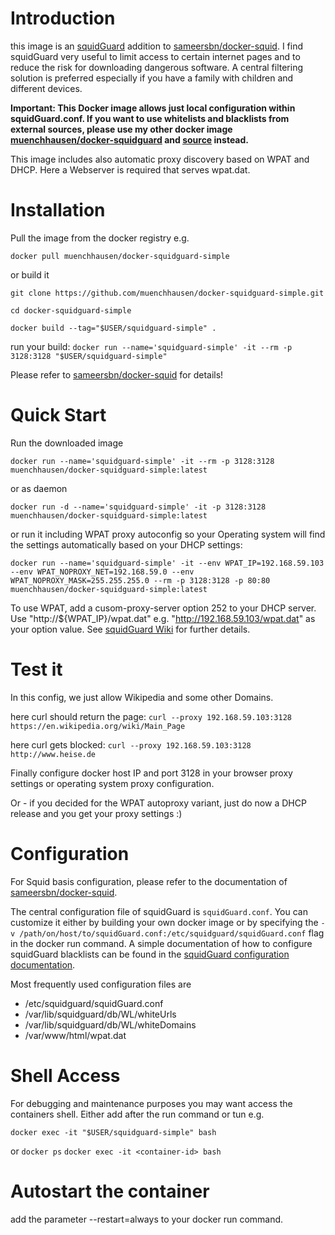 # Introduction

this image is an [squidGuard](http://www.squidguard.org/) addition to [sameersbn/docker-squid](https://github.com/sameersbn/docker-squid). 
I find squidGuard very useful to limit access to certain internet pages and to reduce the risk for downloading dangerous software. A central filtering solution is preferred especially if you have a family with children and different devices.

**Important: This Docker image allows just local configuration within squidGuard.conf. If you want to use whitelists and blacklists from external sources, please use my other docker image [muenchhausen/docker-squidguard](https://hub.docker.com/r/muenchhausen/docker-squidguard/) and [source](https://github.com/muenchhausen/docker-squidguard) instead.**

This image includes also automatic proxy discovery based on WPAT and DHCP. Here a Webserver is required that serves wpat.dat.

# Installation

Pull the image from the docker registry e.g.

```docker pull muenchhausen/docker-squidguard-simple```

or build it

```git clone https://github.com/muenchhausen/docker-squidguard-simple.git```

```cd docker-squidguard-simple```

```docker build --tag="$USER/squidguard-simple" .```

run your build:
```docker run --name='squidguard-simple' -it --rm -p 3128:3128 "$USER/squidguard-simple" ```

Please refer to [sameersbn/docker-squid](https://github.com/sameersbn/docker-squid) for details!

# Quick Start

Run the downloaded image

```docker run --name='squidguard-simple' -it --rm -p 3128:3128 muenchhausen/docker-squidguard-simple:latest```

or as daemon

```docker run -d --name='squidguard-simple' -it -p 3128:3128 muenchhausen/docker-squidguard-simple:latest```

or run it including WPAT proxy autoconfig so your Operating system will find the settings automatically based on your DHCP settings:

```docker run --name='squidguard-simple' -it --env WPAT_IP=192.168.59.103 --env WPAT_NOPROXY_NET=192.168.59.0 --env WPAT_NOPROXY_MASK=255.255.255.0 --rm -p 3128:3128 -p 80:80 muenchhausen/docker-squidguard-simple:latest```

To use WPAT, add a cusom-proxy-server option 252 to your DHCP server. Use "http://${WPAT_IP}/wpat.dat" e.g. "http://192.168.59.103/wpat.dat" as your option value. See [squidGuard Wiki](http://wiki.squid-cache.org/SquidFaq/ConfiguringBrowsers#Automatic_WPAD_with_DHCP) for further details.

# Test it 
In this config, we just allow Wikipedia and some other Domains.

here curl should return the page:
```curl --proxy 192.168.59.103:3128 https://en.wikipedia.org/wiki/Main_Page```

here curl gets blocked:
```curl --proxy 192.168.59.103:3128 http://www.heise.de```

Finally configure docker host IP and port 3128 in your browser proxy settings or operating system proxy configuration.

Or - if you decided for the WPAT autoproxy variant, just do now a DHCP release and you get your proxy settings :)


# Configuration

For Squid basis configuration, please refer to the documentation of [sameersbn/docker-squid](https://github.com/sameersbn/docker-squid).

The central configuration file of squidGuard is `squidGuard.conf`. You can customize it either by building your own docker image or by specifying the `-v /path/on/host/to/squidGuard.conf:/etc/squidguard/squidGuard.conf` flag in the docker run command. A simple documentation of how to configure squidGuard blacklists can be found in the [squidGuard configuration documentation](http://www.squidguard.org/Doc/configure.html).

Most frequently used configuration files are
- /etc/squidguard/squidGuard.conf
- /var/lib/squidguard/db/WL/whiteUrls
- /var/lib/squidguard/db/WL/whiteDomains
- /var/www/html/wpat.dat

# Shell Access


For debugging and maintenance purposes you may want access the containers shell. Either add after the run command or tun e.g.

```docker exec -it "$USER/squidguard-simple" bash  ```

or
```docker ps```
```docker exec -it <container-id> bash   ```

# Autostart the container

add the parameter --restart=always to your docker run command.
